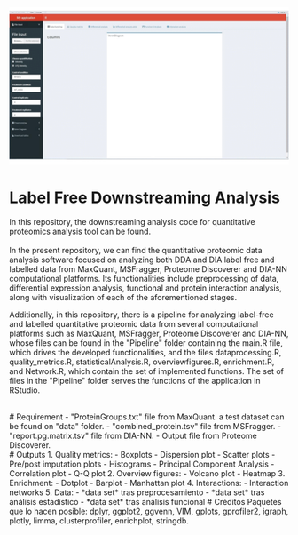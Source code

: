 
 ![Alt text](interface.gif) 
# Label Free Downstreaming Analysis

In this repository, the downstreaming analysis code for quantitative proteomics analysis tool can be found.
<br>
<br>
In the present repository, we can find the quantitative proteomic data analysis software focused on analyzing both DDA and DIA label free and labelled data from MaxQuant, MSFragger, Proteome Discoverer and DIA-NN computational platforms. Its functionalities include preprocessing of data, differential expression analysis, functional and protein interaction analysis, along with visualization of each of the aforementioned stages.

Additionally, in this repository, there is a pipeline for analyzing label-free and labelled quantitative proteomic data from several computational platforms such as MaxQuant, MSFragger, Proteome Discoverer and DIA-NN, whose files can be found in the "Pipeline" folder containing the main.R file, which drives the developed functionalities, and the files dataprocessing.R, quality_metrics.R, statisticalAnalysis.R, overviewfigures.R, enrichment.R, and Network.R, which contain the set of implemented functions. The set of files in the "Pipeline" folder serves the functions of the application in RStudio.

<br>
# Requirement
- "ProteinGroups.txt" file from MaxQuant. a test dataset can be found on "data" folder.
- "combined_protein.tsv" file from MSFragger.
- "report.pg.matrix.tsv" file from DIA-NN.
- Output file from Proteome Discoverer. 

<br>
# Outputs
1. Quality metrics:
- Boxplots
- Dispersion plot
- Scatter plots
- Pre/post imputation plots
- Histograms
- Principal Component Analysis
- Correlation plot
- Q-Q plot
2. Overview figures:
- Volcano plot
- Heatmap
3. Enrichment:
- Dotplot
- Barplot
- Manhattan plot
4. Interactions:
- Interaction networks
5. Data:
- *data set* tras preprocesamiento
- *data set* tras análisis estadístico
- *data set* tras análisis funcional
# Créditos
Paquetes que lo hacen posible: dplyr, ggplot2, ggvenn, VIM, gplots, gprofiler2, igraph, plotly, limma, clusterprofiler, enrichplot, stringdb.


